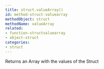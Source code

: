 ```yaml
---
title: struct.valueArray()
id: method-struct-valuearray
methodObject: struct
methodName: valueArray
related:
- function-structvaluearray
- object-struct
categories:
- struct
---
```


Returns an Array with the values of the Struct